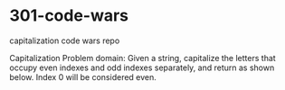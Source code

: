 # 301-code-wars
capitalization
code wars repo

Capitalization
Problem domain: Given a string, capitalize the letters that occupy even indexes and odd indexes separately, and return as shown below. Index 0 will be considered even.


